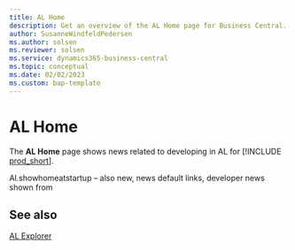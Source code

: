 ```yaml
---
title: AL Home
description: Get an overview of the AL Home page for Business Central.  
author: SusanneWindfeldPedersen
ms.author: solsen
ms.reviewer: solsen
ms.service: dynamics365-business-central
ms.topic: conceptual
ms.date: 02/02/2023
ms.custom: bap-template
---
```


# AL Home

The **AL Home** page shows news related to developing in AL for [!INCLUDE [prod_short](includes/prod_short.md)]. 

Al.showhomeatstartup – also new, news default links, developer news shown from 


## See also

[AL Explorer](devenv-al-explorer.md)
